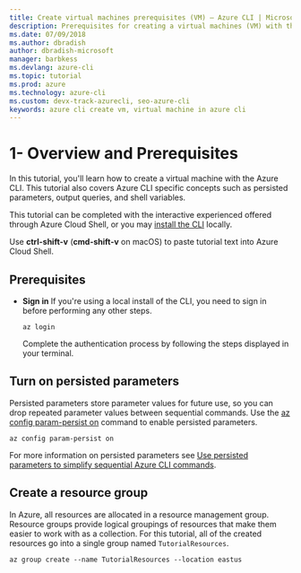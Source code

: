 ```yaml
---
title: Create virtual machines prerequisites (VM) – Azure CLI | Microsoft Docs
description: Prerequisites for creating a virtual machines (VM) with the Azure CLI.
ms.date: 07/09/2018
ms.author: dbradish
author: dbradish-microsoft
manager: barbkess
ms.devlang: azure-cli
ms.topic: tutorial
ms.prod: azure
ms.technology: azure-cli
ms.custom: devx-track-azurecli, seo-azure-cli
keywords: azure cli create vm, virtual machine in azure cli
---
```


# 1- Overview and Prerequisites

In this tutorial, you'll learn how to create a virtual machine with the Azure CLI. This tutorial
also covers Azure CLI specific concepts such as persisted parameters, output queries, and shell variables.

This tutorial can be completed with the interactive experienced offered through Azure Cloud Shell, or you may [install the CLI](install-azure-cli.md)
locally.

Use __ctrl-shift-v__ (__cmd-shift-v__ on macOS) to paste tutorial text into Azure Cloud Shell.

## Prerequisites

- **Sign in** If you're using a local install of the CLI, you need to sign in before performing any other steps.

    ```azurecli-interactive
    az login
    ```

    Complete the authentication process by following the steps displayed in your terminal.

## Turn on persisted parameters

Persisted parameters store parameter values for future use, so you can drop repeated parameter values between sequential commands. Use the [az config param-persist on](/cli/azure/config/param-persist#az_config_param_persist_on) command to enable persisted parameters.

```azurecli
az config param-persist on
 ```

For more information on persisted parameters see [Use persisted parameters to simplify sequential Azure CLI commands](/cli/azure/param-persist-tutorial?tabs=azure-cli).

## Create a resource group

In Azure, all resources are allocated in a resource management group. Resource groups provide logical groupings of resources
that make them easier to work with as a collection. For this tutorial, all of the created resources go into a
single group named `TutorialResources`.

```azurecli
az group create --name TutorialResources --location eastus
 ```
